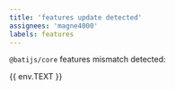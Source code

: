 ```yaml
---
title: 'features update detected'
assignees: 'magne4000'
labels: features
---
```


`@batijs/core` features mismatch detected:

{{ env.TEXT }}
